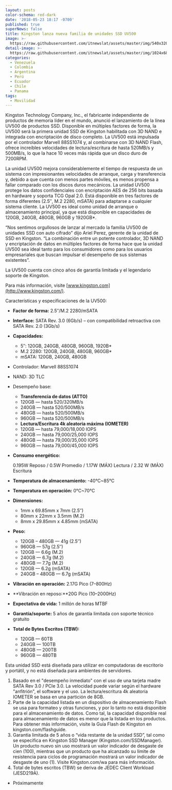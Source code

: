 ```yaml
---
layout: posts
color-schema: red-dark
date: '2018-05-23 18:17 -0700'
published: true
superNews: false
title: Kingston lanza nueva familia de unidades SSD UV500
image: >-
  https://raw.githubusercontent.com/itnewslat/assets/master/img/540x320/SUV500-p.jpg
detail-image: >-
  https://raw.githubusercontent.com/itnewslat/assets/master/img/1024x680/SUV500-g.jpg
categories:
  - Venezuela
  - Colombia
  - Argentina
  - Perú
  - Ecuador
  - Chile
  - Panama
tags:
  - Movilidad
---
```

Kingston Technology Company, Inc., el fabricante independiente de productos de memoria líder en el mundo, anunció el lanzamiento de la línea UV500 de productos SSD. Disponible en múltiples factores de forma, la UV500 será la primera unidad SSD de Kingston habilitada con 3D NAND e integrada con encriptación de disco completo. La UV500 está impulsada por el controlador Marvell 88SS1074 y, al combinarse con 3D NAND Flash, ofrece increíbles velocidades de lectura/escritura de hasta 520MB/s y 500MB/s, lo que la hace 10 veces más rápida que un disco duro de 7200RPM.

La unidad UV500 mejora considerablemente el tiempo de respuesta de un sistema con impresionantes velocidades de arranque, carga y transferencia y, debido a que cuenta con menos partes móviles, es menos propensa a fallar comparado con los discos duros mecánicos. La unidad UV500 protege los datos confidenciales con encriptación AES de 256 bits basada en hardware y soporta TCG Opal 2.0. Está disponible en tres factores de forma diferentes (2.5″, M.2 2280, mSATA) para adaptarse a cualquier sistema cliente. La UV500 es ideal como unidad de arranque o almacenamiento principal, ya que está disponible en capacidades de 120GB, 240GB, 480GB, 960GB y 1920GB*.
            
“Nos sentimos orgullosos de lanzar al mercado la familia UV500 de unidades SSD con auto cifrado” dijo Ariel Perez, gerente de la unidad de SSD en Kingston. “La combinación entre un potente controlador, 3D NAND y encriptación de datos en múltiples factores de forma hace que la unidad UV500 sea ideal tanto para los consumidores como para los usuarios empresariales que buscan impulsar el desempeño de sus sistemas existentes”. 

La UV500 cuenta con cinco años de garantía limitada y el legendario soporte de Kingston. 

Para más información, visite [www.kingston.com](http://www.kingston.com/).

Características y especificaciones de la UV500:
- **Factor de forma:** 2.5″/M.2 2280/mSATA
- **Interface:** SATA Rev. 3.0 (6Gb/s) – con compatibilidad retroactiva con SATA Rev. 2.0 (3Gb/s)
- **Capacidades:**
  - 5″: 120GB, 240GB, 480GB, 960GB, 1920B*
  - M.2 2280: 120GB, 240GB, 480GB, 960GB*
  - mSATA: 120GB, 240GB, 480GB
- Controlador: Marvell 88SS1074 
- NAND: 3D TLC
- Desempeño base:
  - **Transferencia de datos (ATTO)**
  - 120GB — hasta 520/320MB/s
  - 240GB — hasta 520/500MB/s
  - 480GB — hasta 520/500MB/s
  - 960GB — hasta 520/500MB/s
  - **Lectura/Escritura 4k aleatoria máxima (IOMETER)**
  - 120GB — hasta 79,000/18,000 IOPS
  - 240GB — hasta 79,000/25,000 IOPS
  - 480GB — hasta 79,000/35,000 IOPS
  - 960GB — hasta 79,000/45,000 IOPS
 
- **Consumo energético:**

	0.195W Reposo / 0.5W Promedio / 1.17W (MÁX) Lectura / 2.32 W (MÁX) Escritura
- **Temperatura de almacenamiento:** -40°C~85°C
- **Temperatura en operación:** 0°C~70°C
- **Dimensiones:** 
  - 1mm x 69.85mm x 7mm (2.5″)
  - 80mm x 22mm x 3.5mm (M.2)
  - 8mm x 29.85mm x 4.85mm (mSATA)
- **Peso:** 
  - 120GB – 480GB — 41g (2.5″)
  - 960GB — 57g (2.5″)
  - 120GB — 6.6g (M.2)
  - 240GB — 6.7g (M.2)
  - 480GB — 7.7g (M.2)
  - 120GB — 6.2g (mSATA)
  - 240GB – 480GB — 6.7g (mSATA)

- **Vibración en operación:** 2.17G Pico (7–800Hz)
- **Vibración en reposo:**20G Pico (10–2000Hz)
- **Expectativa de vida:** 1 millón de horas MTBF
- **Garantía/soporte:** 5 años de garantía limitada con soporte técnico gratuito
- **Total de Bytes Escritos (TBW):** 
  - 120GB — 60TB
  - 240GB — 100TB
  - 480GB — 200TB
  - 960GB — 480TB


Esta unidad SSD está diseñada para utilizar en computadoras de escritorio y portátil, y no está diseñada para ambientes de servidores.

1. Basado en el "desempeño inmediato" con el uso de una tarjeta madre SATA Rev 3.0 / PCIe 3.0. La velocidad puede variar según el hardware "anfitrión", el software y el uso. La lectura/escritura 4k aleatoria IOMETER se basa en una partición de 8GB.
2. Parte de la capacidad listada en un dispositivo de almacenamiento Flash se usa para formateo y otras funciones, y por lo tanto no está disponible para el almacenamiento de datos. Como tal, la capacidad disponible real para almacenamiento de datos es menor que la listada en los productos. Para obtener más información, visite la Guía Flash de Kingston en kingston.com/flashguide.
3. Garantía limitada de 5 años o “vida restante de la unidad SSD”, tal como se especifica en Kingston SSD Manager (Kingston.com/SSDManager). Un producto nuevo sin uso mostrará un valor indicador de desgaste de cien (100), mientras que un producto que ha alcanzado su límite de resistencia para ciclos de programación mostrará un valor indicador de desgaste de uno (1). Visite Kingston.com/wa para más información.
4. Total de bytes escritos (TBW) se deriva de JEDEC Client Workload (JESD219A).

* Próximamente
